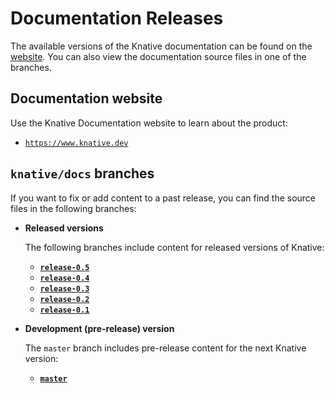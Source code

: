# Documentation Releases

The available versions of the Knative documentation can be found on the
[website](https://www.knative.dev). You can also view the documentation source
files in one of the branches.

## Documentation website

Use the Knative Documentation website to learn about the product:

-   [`https://www.knative.dev`](https://www.knative.dev)

## `knative/docs` branches

If you want to fix or add content to a past release, you can find the source
files in the following branches:

-   **Released versions**

    The following branches include content for released versions of Knative:

    -   [**`release-0.5`**](https://github.com/knative/docs/tree/release-0.5)
    -   [**`release-0.4`**](https://github.com/knative/docs/tree/release-0.4)
    -   [**`release-0.3`**](https://github.com/knative/docs/tree/release-0.3)
    -   [**`release-0.2`**](https://github.com/knative/docs/tree/release-0.2)
    -   [**`release-0.1`**](https://github.com/knative/docs/tree/release-0.1)

-   **Development (pre-release) version**

    The `master` branch includes pre-release content for the next Knative
    version:

    -   [**`master`**](https://github.com/knative/docs/tree/master)
